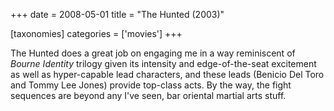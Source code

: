 +++
date = 2008-05-01
title = "The Hunted (2003)"

[taxonomies]
categories = ['movies']
+++

The Hunted does a great job on engaging me in a way reminiscent of
*Bourne Identity* trilogy given its intensity and edge-of-the-seat
excitement as well as hyper-capable lead characters, and these leads
(Benicio Del Toro and Tommy Lee Jones) provide top-class acts. By the
way, the fight sequences are beyond any I've seen, bar oriental martial
arts stuff.
